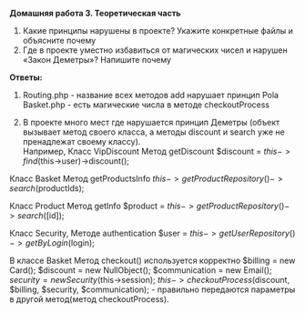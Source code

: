 **Домашняя работа 3. Теоретическая часть**
1. Какие принципы нарушены в проекте? Укажите конкретные файлы и объясните почему 
2. Где в проекте уместно избавиться от магических чисел и нарушен «Закон Деметры»? Напишите почему  

**Ответы:** 
1. Routing.php - название всех методов  add нарушает принцип Pola
Basket.php - есть магические числа в методе checkoutProcess

2. В проекте много мест где нарушается принцип Деметры (объект вызывает метод своего класса, а методы discount и search уже не пренадлежат своему классу).  
  Например, 
  Класс VipDiscount
  Метод getDiscount
  $discount = $this->find($this->user)->discount();

  Класс Basket
  Метод getProductsInfo
  $this->getProductRepository()->search($productIds);

  Класс Product
  Метод getInfo
  $product = $this->getProductRepository()->search([$id]);

  Класс Security,
  Методе authentication
  $user = $this->getUserRepository()->getByLogin($login);

  В классе Basket 
  Метод checkout() используется корректно
  $billing = new Card();
  $discount = new NullObject();
  $communication = new Email();
  $security = new Security($this->session);
  $this->checkoutProcess($discount, $billing, $security, $communication); - правильно передаются параметры в другой метод(метод checkoutProcess).

